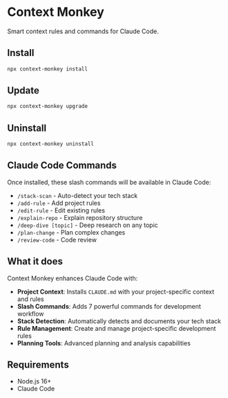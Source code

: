 # Context Monkey

Smart context rules and commands for Claude Code.

## Install

```bash
npx context-monkey install
```

## Update

```bash
npx context-monkey upgrade
```

## Uninstall

```bash
npx context-monkey uninstall
```

## Claude Code Commands

Once installed, these slash commands will be available in Claude Code:

- `/stack-scan` - Auto-detect your tech stack
- `/add-rule` - Add project rules
- `/edit-rule` - Edit existing rules
- `/explain-repo` - Explain repository structure
- `/deep-dive [topic]` - Deep research on any topic
- `/plan-change` - Plan complex changes
- `/review-code` - Code review

## What it does

Context Monkey enhances Claude Code with:

- **Project Context**: Installs `CLAUDE.md` with your project-specific context and rules
- **Slash Commands**: Adds 7 powerful commands for development workflow
- **Stack Detection**: Automatically detects and documents your tech stack
- **Rule Management**: Create and manage project-specific development rules
- **Planning Tools**: Advanced planning and analysis capabilities

## Requirements

- Node.js 16+
- Claude Code